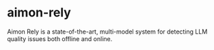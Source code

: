 # aimon-rely
Aimon Rely is a state-of-the-art, multi-model system for detecting LLM quality issues both offline and online.
